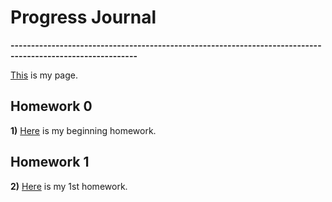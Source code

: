 # Progress Journal

**-----------------------------------------------------------------------------------------------------------**

[This](https://bu-ie-360.github.io/spring21-mfdevecii/files/HW1/Homework1.html) is my page.

## Homework 0
  
**1)** [Here](files/HW0.html) is my beginning homework.


## Homework 1

**2)** [Here](files/HW1/Homework1.html) is my 1st homework.

